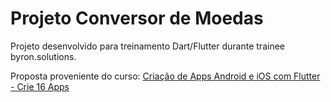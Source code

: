 # Projeto Conversor de Moedas


Projeto desenvolvido para treinamento Dart/Flutter durante trainee byron.solutions.

Proposta proveniente do curso: [Criação de Apps Android e iOS com Flutter - Crie 16 Apps](https://www.udemy.com/course/curso-completo-flutter-app-android-ios/)
